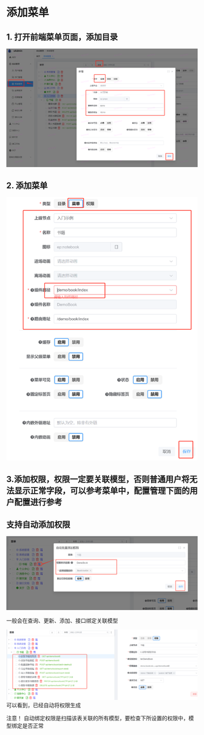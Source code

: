 # 添加菜单

## 1. 打开前端菜单页面，添加目录

![img.png](assets/img.png)

## 2. 添加菜单

![img_1.png](assets/img_11.png)

## 3.添加权限，权限一定要关联模型，否则普通用户将无法显示正常字段，可以参考菜单中，配置管理下面的用户配置进行参考

## 支持自动添加权限

![img2.png](assets/img_1.png)

一般会在查询、更新、添加、接口绑定关联模型

![img12.png](assets/img_12.png)
可以看到，已经自动将权限生成

注意！ 自动绑定权限是扫描该表关联的所有模型，要检查下所设置的权限中，模型绑定是否正常